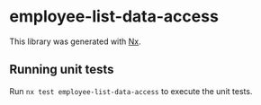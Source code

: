 # employee-list-data-access

This library was generated with [Nx](https://nx.dev).

## Running unit tests

Run `nx test employee-list-data-access` to execute the unit tests.
